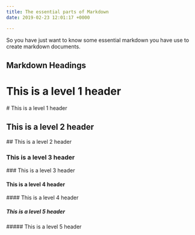 ```yaml
---
title: The essential parts of Markdown
date: 2019-02-23 12:01:17 +0000

---
```

So you have just want to know some essential markdown you have use to create markdown documents.

## Markdown Headings

# This is a level 1 header

\# This is a level 1 header  

## This is a level 2 header

\## This is a level 2 header 

### This is a level 3 header

\### This is a level 3 header 

#### This is a level 4 header

\#### This is a level 4 header 

##### This is a level 5 header

\##### This is a level 5 header 